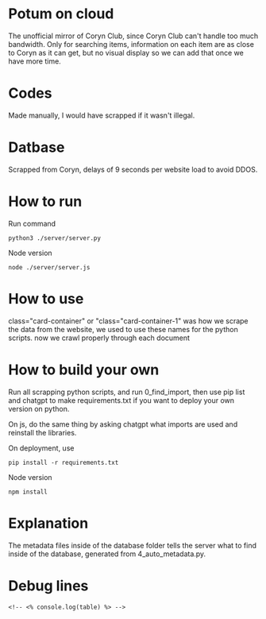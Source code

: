 # Potum on cloud
The unofficial mirror of Coryn Club, since Coryn Club can't handle too much bandwidth. Only for searching items, information on each item are as close to Coryn as it can get, but no visual display so we can add that once we have more time.

# Codes 
Made manually, I would have scrapped if it wasn't illegal.

# Datbase
Scrapped from Coryn, delays of 9 seconds per website load to avoid DDOS.

# How to run
Run command
```
python3 ./server/server.py
```
Node version
```
node ./server/server.js
```

# How to use
class="card-container" or "class="card-container-1" was how we scrape the data from the website, we used to use these names for the python scripts.
now we crawl properly through each document

# How to build your own
Run all scrapping python scripts, and run 0_find_import, then use pip list and chatgpt to make requirements.txt if you want to deploy your own version on python.

On js, do the same thing by asking chatgpt what imports are used and reinstall the libraries.

On deployment, use
```
pip install -r requirements.txt
```
Node version
```
npm install
```
# Explanation
The metadata files inside of the database folder tells the server what to find inside of the database, generated from 4_auto_metadata.py.

# Debug lines

    <!-- <% console.log(table) %> -->
